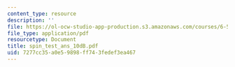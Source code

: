 ```yaml
---
content_type: resource
description: ''
file: https://ol-ocw-studio-app-production.s3.amazonaws.com/courses/6-542j-laboratory-on-the-physiology-acoustics-and-perception-of-speech-fall-2005/7277cc35a0e59898ff743fedef3ea467_spin_test_ans_10dB.pdf
file_type: application/pdf
resourcetype: Document
title: spin_test_ans_10dB.pdf
uid: 7277cc35-a0e5-9898-ff74-3fedef3ea467
---
```

